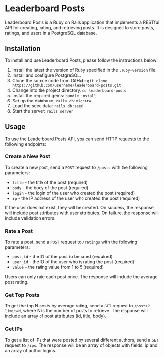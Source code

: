 # Leaderboard Posts

Leaderboard Posts is a Ruby on Rails application that implements a RESTful API for creating, rating, and retrieving posts. It is designed to store posts, ratings, and users in a PostgreSQL database.

## Installation

To install and use Leaderboard Posts, please follow the instructions below:

1. Install the latest the version of Ruby specified in the `.ruby-version` file.
2. Install and configure PostgreSQL.
3. Clone the source code from GitHub: `git clone https://github.com/username/leaderboard-posts.git`
4. Change into the project directory: `cd leaderboard-posts`
5. Install the required gems: `bundle install`
6. Set up the database: `rails db:migrate`
7. Load the seed data: `rails db:seed`
8. Start the server: `rails server`

## Usage

To use the Leaderboard Posts API, you can send HTTP requests to the following endpoints:

### Create a New Post

To create a new post, send a `POST` request to `/posts` with the following parameters:

* `title` - the title of the post (required)
* `body` - the body of the post (required)
* `login` - the login of the user who created the post (required)
* `ip` - the IP address of the user who created the post (required)

If the user does not exist, they will be created. On success, the response will include post attributes with user attributes. On failure, the response will include validation errors.

### Rate a Post

To rate a post, send a `POST` request to `/ratings` with the following parameters:

* `post_id` - the ID of the post to be rated (required)
* `user_id` - the ID of the user who is rating the post (required)
* `value` - the rating value from 1 to 5 (required)

Users can only rate each post once. The response will include the average post rating.

### Get Top Posts

To get the top N posts by average rating, send a `GET` request to `/posts?limit=N`, where N is the number of posts to retrieve. The response will include an array of post attributes (id, title, body).

### Get IPs

To get a list of IPs that were posted by several different authors, send a `GET` request to `/ips`. The response will be an array of objects with fields: ip and an array of author logins.
